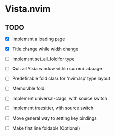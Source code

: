 # Vista.nvim

## TODO

- [x] Implement a loading page

- [x] Title change while width change

- [ ] Implement set_all_fold for type

- [ ] Quit all Vista window within current tabpage

- [ ] Predefinable fold class for 'nvim.lsp' type layout

- [ ] Memorable fold

- [ ] Implement universal-ctags, with source switch

- [ ] Implement treesitter, with source switch

- [ ] Move general way to setting key bindings

- [ ] Make first line foldable (Optional)
